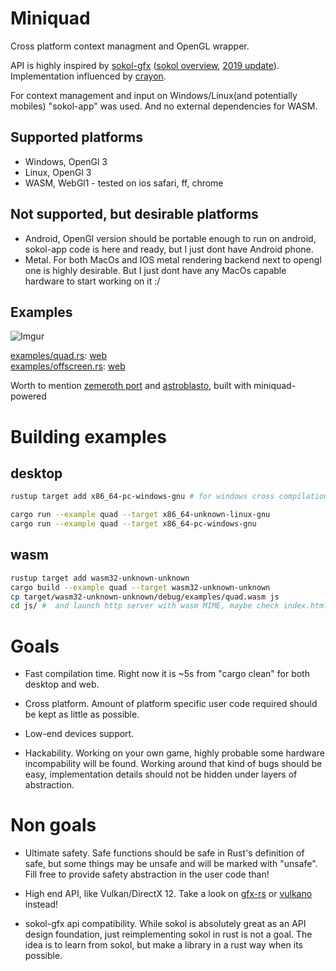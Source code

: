 # Miniquad

Cross platform context managment and OpenGL wrapper.   

API is highly inspired by [sokol-gfx](https://github.com/floooh/sokol) ([sokol overview](https://floooh.github.io/2017/07/29/sokol-gfx-tour.html), [2019 update](https://floooh.github.io/2019/01/12/sokol-apply-pipeline.html)). Implementation influenced by [crayon](https://docs.rs/crayon/0.7.1/crayon/video/index.html).

For context management and input on Windows/Linux(and potentially mobiles) "sokol-app" was used. And no external dependencies for WASM. 

## Supported platforms

* Windows, OpenGl 3
* Linux, OpenGl 3
* WASM, WebGl1 - tested on ios safari, ff, chrome

## Not supported, but desirable platforms

* Android, OpenGl version should be portable enough to run on android, sokol-app code is here and ready, but I just dont have Android phone. 
* Metal. For both MacOs and IOS metal rendering backend next to opengl one is highly desirable. But I just dont have any MacOs capable hardware to start working on it :/ 

## Examples

![Imgur](https://i.imgur.com/xp5xc7j.gif)

[examples/quad.rs](https://github.com/not-fl3/miniquad/blob/master/examples/quad.rs): [web](https://not-fl3.github.io/miniquad-samples/quad.html)   
[examples/offscreen.rs](https://github.com/not-fl3/miniquad/blob/master/examples/offscreen.rs): [web](https://not-fl3.github.io/miniquad-samples/offscreen.html)

Worth to mention [zemeroth port](https://not-fl3.github.io/miniquad-samples/zemeroth.html) and [astroblasto](https://not-fl3.github.io/miniquad-samples/astroblasto.html), built with miniquad-powered 

# Building examples

## desktop

```bash
rustup target add x86_64-pc-windows-gnu # for windows cross compilation, this is how windows builds was tested

cargo run --example quad --target x86_64-unknown-linux-gnu
cargo run --example quad --target x86_64-pc-windows-gnu
```

## wasm

```bash
rustup target add wasm32-unknown-unknown
cargo build --example quad --target wasm32-unknown-unknown
cp target/wasm32-unknown-unknown/debug/examples/quad.wasm js
cd js/ #  and launch http server with wasm MIME, maybe check index.html to match wasm name to load
```

# Goals

* Fast compilation time. Right now it is ~5s from "cargo clean" for both desktop and web.

* Cross platform. Amount of platform specific user code required should be kept as little as possible.

* Low-end devices support. 

* Hackability. Working on your own game, highly probable some hardware incompability will be found. Working around that kind of bugs should be easy, implementation details should not be hidden under layers of abstraction.

# Non goals

* Ultimate safety. Safe functions should be safe in Rust's definition of safe, but some things may be unsafe and will be marked with "unsafe". Fill free to provide safety abstraction in the user code than! 

* High end API, like Vulkan/DirectX 12. Take a look on [gfx-rs](https://github.com/gfx-rs/gfx) or [vulkano](https://github.com/vulkano-rs/vulkano) instead!

* sokol-gfx api compatibility. While sokol is absolutely great as an API design foundation, just reimplementing sokol in rust is not a goal. The idea is to learn from sokol, but make a library in a rust way when its possible.

